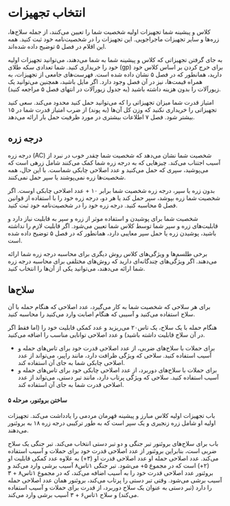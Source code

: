 # انتخاب تجهیزات
کلاس و پیشینه شما تجهیزات اولیه شخصیت شما را تعیین می‌کنند، از جمله سلاح‌ها، زره‌ها و سایر تجهیزات ماجراجویی. این تجهیزات را در شخصیت‌نامه خود ثبت کنید. همه این اقلام در فصل ۵ توضیح داده شده‌اند.

به جای گرفتن تجهیزاتی که کلاس و پیشینه شما به شما می‌دهند، می‌توانید تجهیزات اولیه خود را خریداری کنید. شما تعدادی سکه طلای (gp) برای خرج کردن بر اساس کلاس خود دارید، همانطور که در فصل ۵ نشان داده شده است. فهرست‌های جامعی از تجهیزات، به همراه قیمت‌ها، نیز در آن فصل وجود دارد. اگر مایل باشید، همچنین می‌توانید یک زیورآلات را بدون هزینه داشته باشید (به جدول زیورآلات در انتهای فصل ۵ مراجعه کنید).

امتیاز قدرت شما میزان تجهیزاتی را که می‌توانید حمل کنید محدود می‌کند. سعی کنید تجهیزاتی را خریداری نکنید که وزن کل آن‌ها (به پوند) از ضرب امتیاز قدرت شما در ۱۵ بیشتر شود. فصل ۷ اطلاعات بیشتری در مورد ظرفیت حمل بار ارائه می‌دهد.

## درجه زره
درجه زره (AC) شخصیت شما نشان می‌دهد که شخصیت شما چقدر خوب در نبرد از آسیب اجتناب می‌کند. چیزهایی که به درجه زره شما کمک می‌کنند شامل زرهی است که می‌پوشید، سپری که حمل می‌کنید و عدد اصلاحی چابکی شماست. با این حال، همه شخصیت‌ها زره نمی‌پوشند یا سپر حمل نمی‌کنند.

بدون زره یا سپر، درجه زره شخصیت شما برابر ۱۰ + عدد اصلاحی چابکی اوست. اگر شخصیت شما زره بپوشد، سپر حمل کند یا هر دو، درجه زره خود را با استفاده از قوانین فصل ۵ محاسبه کنید. درجه زره خود را در شخصیت‌نامه خود ثبت کنید.

شخصیت شما برای پوشیدن و استفاده موثر از زره و سپر به قابلیت نیاز دارد و قابلیت‌های زره و سپر شما توسط کلاس شما تعیین می‌شود. اگر قابلیت لازم را نداشته باشید، پوشیدن زره یا حمل سپر معایبی دارد، همانطور که در فصل ۵ توضیح داده شده است.

برخی طلسم‌ها و ویژگی‌های کلاس روش دیگری برای محاسبه درجه زره شما ارائه می‌دهند. اگر ویژگی‌های چندگانه‌ای دارید که روش‌های مختلفی برای محاسبه درجه زره شما ارائه می‌دهند، می‌توانید یکی از آن‌ها را انتخاب کنید.

## سلاح‌ها
برای هر سلاحی که شخصیت شما به کار می‌گیرد، عدد اصلاحی که هنگام حمله با آن سلاح استفاده می‌کنید و آسیبی که هنگام اصابت وارد می‌کنید را محاسبه کنید.

هنگام حمله با یک سلاح، یک تاس۲۰ می‌ریزید و عدد کمکی قابلیت خود را (اما فقط اگر در آن سلاح قابلیت داشته باشید) و عدد اصلاحی توانایی مناسب را اضافه می‌کنید.

- برای حملات با سلاح‌های ضربی، از عدد اصلاحی قدرت خود برای تاس‌های حمله و آسیب استفاده کنید. سلاحی که ویژگی ظرافت دارد، مانند راپیر، می‌تواند از عدد اصلاحی چابکی شما به جای آن استفاده کند.
- برای حملات با سلاح‌های دوربرد، از عدد اصلاحی چابکی خود برای تاس‌های حمله و آسیب استفاده کنید. سلاحی که ویژگی پرتاب دارد، مانند تبر دستی، می‌تواند از عدد اصلاحی قدرت شما به جای آن استفاده کند.

#### ساختن بروئنور، مرحله ۵
باب تجهیزات اولیه کلاس مبارز و پیشینه قهرمان مردمی را یادداشت می‌کند. تجهیزات اولیه او شامل زره زنجیری و یک سپر است که به طور ترکیبی درجه زره ۱۸ به بروئنور می‌دهند.

باب برای سلاح‌های بروئنور تبر جنگی و دو تبر دستی انتخاب می‌کند. تبر جنگی یک سلاح ضربی است، بنابراین بروئنور از عدد اصلاحی قدرت خود برای حملات و آسیب استفاده می‌کند. عدد اصلاحی حمله او عدد اصلاحی قدرت او (۳+) به علاوه عدد کمکی قابلیت او (۲+) است که در مجموع ۵+ می‌شود. تبر جنگی ۱تاس۸ آسیب برشی وارد می‌کند و بروئنور عدد اصلاحی قدرت خود را به آسیب اضافه می‌کند، که در مجموع ۱تاس۸ + ۳ آسیب برشی می‌شود. وقتی تبر دستی را پرتاب می‌کند، بروئنور همان عدد اصلاحی حمله را دارد (تبر دستی به عنوان یک سلاح دوربرد، از قدرت برای حملات و آسیب استفاده می‌کند) و سلاح ۱تاس۶ + ۳ آسیب برشی وارد می‌کند.